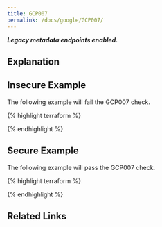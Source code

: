 ```yaml
---
title: GCP007
permalink: /docs/google/GCP007/
---
```


***Legacy metadata endpoints enabled.***

## Explanation





## Insecure Example

The following example will fail the GCP007 check.

{% highlight terraform %}



{% endhighlight %}

## Secure Example

The following example will pass the GCP007 check.

{% highlight terraform %}



{% endhighlight %}

## Related Links


